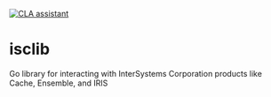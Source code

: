 [![CLA assistant](https://cla-assistant.io/readme/badge/ontariosystems/isclib)](https://cla-assistant.io/ontariosystems/isclib)

# isclib
Go library for interacting with InterSystems Corporation products like Cache, Ensemble, and IRIS